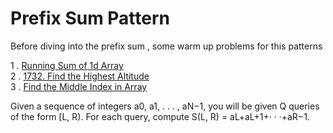 # Prefix Sum Pattern 
Before diving into the prefix sum , some warm up problems for this patterns

1 . [Running Sum of 1d Array](https://leetcode.com/problems/running-sum-of-1d-array/description/)<br>
2 . [1732. Find the Highest Altitude](https://leetcode.com/problems/find-the-highest-altitude/description/)<br>
3 . [Find the Middle Index in Array](https://leetcode.com/problems/find-the-middle-index-in-array/description/)<br>

Given a sequence of integers a0, a1, . . . , aN−1, you will be given Q queries
of the form [L, R). For each query, compute S(L, R) = aL+aL+1+· · ·+aR−1.
[](D:\DSA-Mastery\leetcode-important-pattern\images\prefix.png)